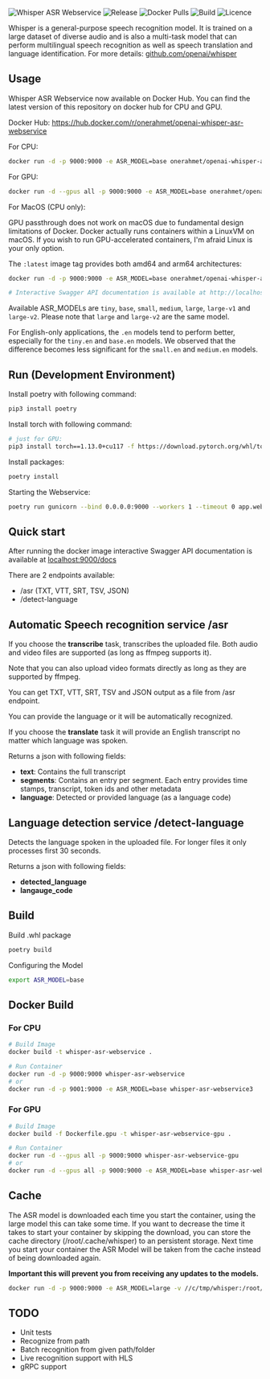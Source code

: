 ![Whisper ASR Webservice](https://github.com/ahmetoner/whisper-asr-webservice/blob/docs/docs/assets/img/banner.png?raw=true)
![Release](https://img.shields.io/github/v/release/ahmetoner/whisper-asr-webservice.svg)
![Docker Pulls](https://img.shields.io/docker/pulls/onerahmet/openai-whisper-asr-webservice.svg)
![Build](https://img.shields.io/github/actions/workflow/status/ahmetoner/whisper-asr-webservice/docker-publish.yml.svg)
![Licence](https://img.shields.io/github/license/ahmetoner/whisper-asr-webservice.svg)

Whisper is a general-purpose speech recognition model. It is trained on a large dataset of diverse audio and is also a multi-task model that can perform multilingual speech recognition as well as speech translation and language identification. For more details: [github.com/openai/whisper](https://github.com/openai/whisper/)

## Usage

Whisper ASR Webservice now available on Docker Hub. You can find the latest version of this repository on docker hub for CPU and GPU.

Docker Hub: <https://hub.docker.com/r/onerahmet/openai-whisper-asr-webservice>

For CPU:

```sh
docker run -d -p 9000:9000 -e ASR_MODEL=base onerahmet/openai-whisper-asr-webservice:latest
```

For GPU:

```sh
docker run -d --gpus all -p 9000:9000 -e ASR_MODEL=base onerahmet/openai-whisper-asr-webservice:latest-gpu
```

For MacOS (CPU only):

GPU passthrough does not work on macOS due to fundamental design limitations of Docker. Docker actually runs containers within a LinuxVM on macOS. If you wish to run GPU-accelerated containers, I'm afraid Linux is your only option.

The `:latest` image tag provides both amd64 and arm64 architectures:

```sh
docker run -d -p 9000:9000 -e ASR_MODEL=base onerahmet/openai-whisper-asr-webservice:latest
```

```sh
# Interactive Swagger API documentation is available at http://localhost:9000/docs
```

Available ASR_MODELs are `tiny`, `base`, `small`, `medium`, `large`, `large-v1` and `large-v2`. Please note that `large` and `large-v2` are the same model.

For English-only applications, the `.en` models tend to perform better, especially for the `tiny.en` and `base.en` models. We observed that the difference becomes less significant for the `small.en` and `medium.en` models.

## Run (Development Environment)

Install poetry with following command:

```sh
pip3 install poetry
```

Install torch with following command:

```sh
# just for GPU:
pip3 install torch==1.13.0+cu117 -f https://download.pytorch.org/whl/torch
```

Install packages:

```sh
poetry install
```

Starting the Webservice:

```sh
poetry run gunicorn --bind 0.0.0.0:9000 --workers 1 --timeout 0 app.webservice:app -k uvicorn.workers.UvicornWorker
```

## Quick start

After running the docker image interactive Swagger API documentation is available at [localhost:9000/docs](http://localhost:9000/docs)

There are 2 endpoints available:

- /asr (TXT, VTT, SRT, TSV, JSON)
- /detect-language

## Automatic Speech recognition service /asr

If you choose the **transcribe** task, transcribes the uploaded file. Both audio and video files are supported (as long as ffmpeg supports it).

Note that you can also upload video formats directly as long as they are supported by ffmpeg.

You can get TXT, VTT, SRT, TSV and JSON output as a file from /asr endpoint.

You can provide the language or it will be automatically recognized.

If you choose the **translate** task it will provide an English transcript no matter which language was spoken.

Returns a json with following fields:

- **text**: Contains the full transcript
- **segments**: Contains an entry per segment. Each entry  provides time stamps, transcript, token ids and other metadata
- **language**: Detected or provided language (as a language code)

## Language detection service /detect-language

Detects the language spoken in the uploaded file. For longer files it only processes first 30 seconds.

Returns a json with following fields:

- **detected_language**
- **langauge_code**

## Build

Build .whl package

```sh
poetry build
```

Configuring the Model

```sh
export ASR_MODEL=base
```

## Docker Build

### For CPU

```sh
# Build Image
docker build -t whisper-asr-webservice .

# Run Container
docker run -d -p 9000:9000 whisper-asr-webservice
# or
docker run -d -p 9001:9000 -e ASR_MODEL=base whisper-asr-webservice3
```

### For GPU

```sh
# Build Image
docker build -f Dockerfile.gpu -t whisper-asr-webservice-gpu .

# Run Container
docker run -d --gpus all -p 9000:9000 whisper-asr-webservice-gpu
# or
docker run -d --gpus all -p 9000:9000 -e ASR_MODEL=base whisper-asr-webservice-gpu
```

## Cache
The ASR model is downloaded each time you start the container, using the large model this can take some time. If you want to decrease the time it takes to start your container by skipping the download, you can store the cache directory (/root/.cache/whisper) to an persistent storage. Next time you start your container the ASR Model will be taken from the cache instead of being downloaded again.

**Important this will prevent you from receiving any updates to the models.**
 
```sh
docker run -d -p 9000:9000 -e ASR_MODEL=large -v //c/tmp/whisper:/root/.cache/whisper onerahmet/openai-whisper-asr-webservice:latest
```


## TODO

- Unit tests
- Recognize from path
- Batch recognition from given path/folder
- Live recognition support with HLS
- gRPC support
